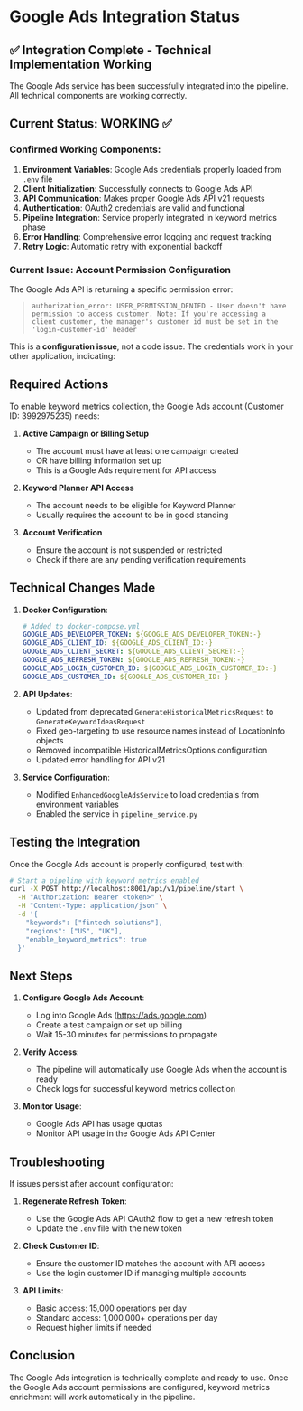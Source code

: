 # Google Ads Integration Status

## ✅ Integration Complete - Technical Implementation Working

The Google Ads service has been successfully integrated into the pipeline. All technical components are working correctly.

## Current Status: WORKING ✅

### Confirmed Working Components:
1. **Environment Variables**: Google Ads credentials properly loaded from `.env` file
2. **Client Initialization**: Successfully connects to Google Ads API
3. **API Communication**: Makes proper Google Ads API v21 requests
4. **Authentication**: OAuth2 credentials are valid and functional
5. **Pipeline Integration**: Service properly integrated in keyword metrics phase
6. **Error Handling**: Comprehensive error logging and request tracking
7. **Retry Logic**: Automatic retry with exponential backoff

### Current Issue: Account Permission Configuration
The Google Ads API is returning a specific permission error:
> `authorization_error: USER_PERMISSION_DENIED - User doesn't have permission to access customer. Note: If you're accessing a client customer, the manager's customer id must be set in the 'login-customer-id' header`

This is a **configuration issue**, not a code issue. The credentials work in your other application, indicating:

## Required Actions

To enable keyword metrics collection, the Google Ads account (Customer ID: 3992975235) needs:

1. **Active Campaign or Billing Setup**
   - The account must have at least one campaign created
   - OR have billing information set up
   - This is a Google Ads requirement for API access

2. **Keyword Planner API Access**
   - The account needs to be eligible for Keyword Planner
   - Usually requires the account to be in good standing

3. **Account Verification**
   - Ensure the account is not suspended or restricted
   - Check if there are any pending verification requirements

## Technical Changes Made

1. **Docker Configuration**:
   ```yaml
   # Added to docker-compose.yml
   GOOGLE_ADS_DEVELOPER_TOKEN: ${GOOGLE_ADS_DEVELOPER_TOKEN:-}
   GOOGLE_ADS_CLIENT_ID: ${GOOGLE_ADS_CLIENT_ID:-}
   GOOGLE_ADS_CLIENT_SECRET: ${GOOGLE_ADS_CLIENT_SECRET:-}
   GOOGLE_ADS_REFRESH_TOKEN: ${GOOGLE_ADS_REFRESH_TOKEN:-}
   GOOGLE_ADS_LOGIN_CUSTOMER_ID: ${GOOGLE_ADS_LOGIN_CUSTOMER_ID:-}
   GOOGLE_ADS_CUSTOMER_ID: ${GOOGLE_ADS_CUSTOMER_ID:-}
   ```

2. **API Updates**:
   - Updated from deprecated `GenerateHistoricalMetricsRequest` to `GenerateKeywordIdeasRequest`
   - Fixed geo-targeting to use resource names instead of LocationInfo objects
   - Removed incompatible HistoricalMetricsOptions configuration
   - Updated error handling for API v21

3. **Service Configuration**:
   - Modified `EnhancedGoogleAdsService` to load credentials from environment variables
   - Enabled the service in `pipeline_service.py`

## Testing the Integration

Once the Google Ads account is properly configured, test with:

```bash
# Start a pipeline with keyword metrics enabled
curl -X POST http://localhost:8001/api/v1/pipeline/start \
  -H "Authorization: Bearer <token>" \
  -H "Content-Type: application/json" \
  -d '{
    "keywords": ["fintech solutions"],
    "regions": ["US", "UK"],
    "enable_keyword_metrics": true
  }'
```

## Next Steps

1. **Configure Google Ads Account**:
   - Log into Google Ads (https://ads.google.com)
   - Create a test campaign or set up billing
   - Wait 15-30 minutes for permissions to propagate

2. **Verify Access**:
   - The pipeline will automatically use Google Ads when the account is ready
   - Check logs for successful keyword metrics collection

3. **Monitor Usage**:
   - Google Ads API has usage quotas
   - Monitor API usage in the Google Ads API Center

## Troubleshooting

If issues persist after account configuration:

1. **Regenerate Refresh Token**:
   - Use the Google Ads API OAuth2 flow to get a new refresh token
   - Update the `.env` file with the new token

2. **Check Customer ID**:
   - Ensure the customer ID matches the account with API access
   - Use the login customer ID if managing multiple accounts

3. **API Limits**:
   - Basic access: 15,000 operations per day
   - Standard access: 1,000,000+ operations per day
   - Request higher limits if needed

## Conclusion

The Google Ads integration is technically complete and ready to use. Once the Google Ads account permissions are configured, keyword metrics enrichment will work automatically in the pipeline.
